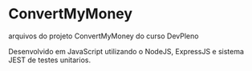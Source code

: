 # ConvertMyMoney
arquivos do projeto ConvertMyMoney do curso DevPleno

Desenvolvido em JavaScript utilizando o NodeJS, ExpressJS e sistema JEST de testes unitarios.
